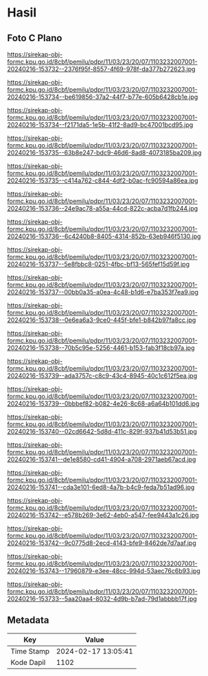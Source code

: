# Hasil

## Foto C Plano

https://sirekap-obj-formc.kpu.go.id/8cbf/pemilu/pdpr/11/03/23/20/07/1103232007001-20240216-153732--2376f95f-8557-4f69-978f-da377b272623.jpg

https://sirekap-obj-formc.kpu.go.id/8cbf/pemilu/pdpr/11/03/23/20/07/1103232007001-20240216-153734--be619856-37a2-44f7-b77e-605b6428cb1e.jpg

https://sirekap-obj-formc.kpu.go.id/8cbf/pemilu/pdpr/11/03/23/20/07/1103232007001-20240216-153734--f2171da5-1e5b-41f2-8ad9-bc47001bcd95.jpg

https://sirekap-obj-formc.kpu.go.id/8cbf/pemilu/pdpr/11/03/23/20/07/1103232007001-20240216-153735--63b8e247-bdc9-46d6-8ad8-4073185ba209.jpg

https://sirekap-obj-formc.kpu.go.id/8cbf/pemilu/pdpr/11/03/23/20/07/1103232007001-20240216-153735--c414a762-c844-4df2-b0ac-fc90594a86ea.jpg

https://sirekap-obj-formc.kpu.go.id/8cbf/pemilu/pdpr/11/03/23/20/07/1103232007001-20240216-153736--24e9ac78-a55a-44cd-822c-acba7d1fb244.jpg

https://sirekap-obj-formc.kpu.go.id/8cbf/pemilu/pdpr/11/03/23/20/07/1103232007001-20240216-153736--6c4240b8-8405-4314-852b-63eb946f5130.jpg

https://sirekap-obj-formc.kpu.go.id/8cbf/pemilu/pdpr/11/03/23/20/07/1103232007001-20240216-153737--5e8fbbc8-0251-4fbc-bf13-565fef15d59f.jpg

https://sirekap-obj-formc.kpu.go.id/8cbf/pemilu/pdpr/11/03/23/20/07/1103232007001-20240216-153737--00bb0a35-a0ea-4c48-b1d6-e7ba353f7ea9.jpg

https://sirekap-obj-formc.kpu.go.id/8cbf/pemilu/pdpr/11/03/23/20/07/1103232007001-20240216-153738--0e6ea6a3-9ce0-445f-bfe1-b842b97fa8cc.jpg

https://sirekap-obj-formc.kpu.go.id/8cbf/pemilu/pdpr/11/03/23/20/07/1103232007001-20240216-153738--70b5c95e-5256-4461-b153-fab3f18cb97a.jpg

https://sirekap-obj-formc.kpu.go.id/8cbf/pemilu/pdpr/11/03/23/20/07/1103232007001-20240216-153739--ada3757c-c8c9-43c4-8945-40c1c612f5ea.jpg

https://sirekap-obj-formc.kpu.go.id/8cbf/pemilu/pdpr/11/03/23/20/07/1103232007001-20240216-153739--0bbbef82-b082-4e26-8c68-a6a64b101dd6.jpg

https://sirekap-obj-formc.kpu.go.id/8cbf/pemilu/pdpr/11/03/23/20/07/1103232007001-20240216-153740--02cd6642-5d8d-411c-829f-937b41d53b51.jpg

https://sirekap-obj-formc.kpu.go.id/8cbf/pemilu/pdpr/11/03/23/20/07/1103232007001-20240216-153741--de1e8580-cd41-4904-a708-2971aeb67acd.jpg

https://sirekap-obj-formc.kpu.go.id/8cbf/pemilu/pdpr/11/03/23/20/07/1103232007001-20240216-153741--cda3e101-6ed8-4a7b-b4c9-feda7b51ad96.jpg

https://sirekap-obj-formc.kpu.go.id/8cbf/pemilu/pdpr/11/03/23/20/07/1103232007001-20240216-153742--e578b269-3e62-4eb0-a547-fee9443a1c26.jpg

https://sirekap-obj-formc.kpu.go.id/8cbf/pemilu/pdpr/11/03/23/20/07/1103232007001-20240216-153742--9c0775d8-2ecd-4143-bfe9-8462de7d7aaf.jpg

https://sirekap-obj-formc.kpu.go.id/8cbf/pemilu/pdpr/11/03/23/20/07/1103232007001-20240216-153743--17960879-e3ee-48cc-994d-53aec76c6b93.jpg

https://sirekap-obj-formc.kpu.go.id/8cbf/pemilu/pdpr/11/03/23/20/07/1103232007001-20240216-153733--5aa20aa4-8032-4d9b-b7ad-79d1abbbb17f.jpg


## Metadata

| Key        | Value               |
| ---------- | ------------------- |
| Time Stamp | 2024-02-17 13:05:41 |
| Kode Dapil | 1102                |



